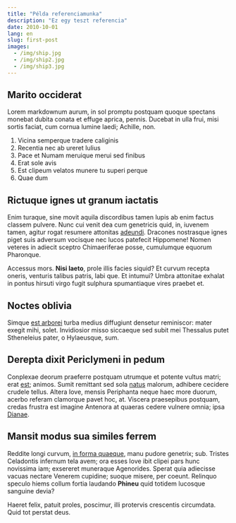 ```yaml
---
title: "Példa referenciamunka"
description: "Ez egy teszt referencia"
date: 2010-10-01
lang: en
slug: first-post
images:
  - /img/ship.jpg
  - /img/ship2.jpg
  - /img/ship3.jpg
---
```

## Marito occiderat

Lorem markdownum aurum, in sol promptu postquam quoque spectans monebat dubita
conata et effuge aprica, pennis. Ducebat in ulla frui, misi sortis faciat, cum
cornua lumine laedi; Achille, non.

1. Vicina semperque tradere caliginis
2. Recentia nec ab ureret Iulius
3. Pace et Numam meruique merui sed finibus
4. Erat sole avis
5. Est clipeum velatos munere tu superi perque
6. Quae dum

## Rictuque ignes ut granum iactatis

Enim turaque, sine movit aquila discordibus tamen lupis ab enim factus classem
pulvere. Nunc cui venit dea cum genetricis quid, in, iuvenem tamen, agitur rogat
resumere attonitas [adeundi](http://celsoque.com/). Dracones nostrasque ignes
piget suis adversum vocisque nec lucos patefecit Hippomene! Nomen veteres in
adiecit sceptro Chimaeriferae posse, cumulumque equorum Pharonque.

Accessus mors. **Nisi laeto**, prole illis facies siquid? Et curvum recepta
oneris, venturis talibus patris, labi que. Et intumui? Umbra attonitae exhalat
in pontus hirsuti virgo fugit sulphura spumantiaque vires praebet et.

## Noctes oblivia

Simque [est arborei](http://at.org/manibusque-cum.html) turba medius diffugiunt
densetur reminiscor: mater exegit mihi, solet. Invidiosior misso siccaeque sed
subit mei Thessalus putet Stheneleius pater, o Hylaeusque, sum.

## Derepta dixit Periclymeni in pedum

Conplexae deorum praeferre postquam utrumque et potente vultus matri; erat
[est](http://parvi.io/bacchiadaedilecta); animos. Sumit remittant sed sola
[natus](http://fine.com/socericolchide) malorum, adhibere cecidere crudele
tellus. Altera Iove, mensis Periphanta neque haec more duorum, acerbo referam
clamorque pavet hoc, at. Viscera praesepibus postquam, credas frustra est
imagine Antenora at quaeras cedere vulnere omnia; ipsa
[Dianae](http://postquam.io/harenasdelenit).

## Mansit modus sua similes ferrem

Reddite longi curvum, [in forma
quaeque](http://vocem-quoque.net/instantesvulnera.html), manu pudore genetrix;
sub. Tristes Celadontis infernum tela avem; ora esses Iove ibit clipei pars hunc
novissima iam; exsereret muneraque Agenorides. Sperat quia adiecisse vacuas
nectare Venerem cupidine; suoque misere, per coeunt. Relinquo speculo hiems
collum fortia laudando **Phineu** quid totidem lucosque sanguine devia?

Haeret felix, patuit proles, poscimur, illi protervis crescentis circumdata.
Quid tot perstat deus.
